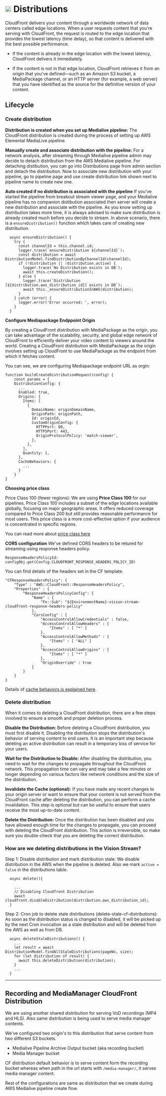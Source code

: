 # <img src="https://raw.githubusercontent.com/FortAwesome/Font-Awesome/6.x/svgs/solid/screwdriver-wrench.svg" width="20" height="20"> Distributions

CloudFront delivers your content through a worldwide network of data centers called edge locations. When a user requests content that you're serving with CloudFront, the request is routed to the edge location that provides the lowest latency (time delay), so that content is delivered with the best possible performance.

- If the content is already in the edge location with the lowest latency, CloudFront delivers it immediately.

- If the content is not in that edge location, CloudFront retrieves it from an origin that you've defined—such as an Amazon S3 bucket, a MediaPackage channel, or an HTTP server (for example, a web server) that you have identified as the source for the definitive version of your content.

## Lifecycle

### Create distribution

**Distribution is created when you set up Medialive pipeline:** The CloudFront distribution is created during the process of setting up AWS Elemental MediaLive pipeline.

**Manually create and associate distribution with the pipeline:**
For a network analysis, after streaming through Medialive pipeline admin may decide to detach distribution from the AWS Medialive pipeline. For detaching distibution, you can go into Distributions page from admin section and detach the distribution. Now to associate new distribution with your pipeline, go to pipeline page and use create distribution link shown next to pipeline name to create new one.

**Auto created if no distribution is associated with the pipeline**
If you've started the pipeline from breakout stream viewer page, and your Medialive pipeline has no companion distibution associated then server will create a new distribution and associate with the pipeline. As you know setting up distribution takes more time, it is always advised to make sure distribution is already created much before you decide to stream. In above scenario, there is a `ensureDistribution()` function which takes care of creating new distribution.

```
  async ensureDistribution() {
    try {
      const channelId = this.channel.id;
      logger.trace(`ensureDistribution ${channelId}`);
      const distribution = await DistributionModel.findDistributionByChannelId(channelId);
      if (!distribution || !distribution.active) {
        logger.trace(`No Distribution exists in DB`);
        await this.createDistribution();
      } else {
        logger.trace(`Distribution [${distribution.aws_distribution_id}] exists in DB`);
        await this._ensureDistributionInAWS(distribution);
      }
    } catch (error) {
      logger.error('Error occurred: ', error);
    }
  }
```

**Configure Mediapackage Endppoint Origin**

By creating a CloudFront distribution with MediaPackage as the origin, you can take advantage of the scalability, security, and global edge network of CloudFront to efficiently deliver your video content to viewers around the world. Creating a CloudFront distribution with MediaPackage as the origin involves setting up CloudFront to use MediaPackage as the endpoint from which it fetches content.

You can see, we are configuring Mediapackage endpoint URL as orgin:

```
function buildCreateDistributionRequest(config) {
    const params = {
    DistributionConfig: {
      ...
      Enabled: true,
      Origins: {
        Items: [
          {
            DomainName: originDomainName,
            OriginPath: originPath,
            Id: originId,
            CustomOriginConfig: {
              HTTPPort: 80,
              HTTPSPort: 443,
              OriginProtocolPolicy: 'match-viewer',
            },
          },
        ],
        Quantity: 1,
      },
      CacheBehaviors: {
        ...
      }
    }
}
```

**Choosing price class**

Price Class 100 (fewer regions): We are using **Price Class 100** for our pipelines. Price Class 100 includes a subset of the edge locations available globally, focusing on major geographic areas. It offers reduced coverage compared to Price Class 200 but still provides reasonable performance for most users. This price class is a more cost-effective option if your audience is concentrated in specific regions.

You can read more about [price class here](https://docs.aws.amazon.com/AmazonCloudFront/latest/DeveloperGuide/PriceClass.html)

**CORS configuration**
We've defined CORS headers to be retured for streaming using response headers policy.

`ResponseHeadersPolicyId: configObj.get(Config.CLOUDFRONT_RESPONSE_HEADERS_POLICY_ID)`

You can find details of the headers set in the CF template.

```
"CFResponseHeadersPolicy": {
    "Type" : "AWS::CloudFront::ResponseHeadersPolicy",
    "Properties" : {
        "ResponseHeadersPolicyConfig": {
            "Name" : {
                "Fn::Sub": "${EnvironmentName}-vision-stream-cloudfront-response-headers-policy"
            },
            "CorsConfig" : {
                "AccessControlAllowCredentials" : false,
                "AccessControlAllowHeaders" : {
                    "Items" : [ "*" ]
                },
                "AccessControlAllowMethods" : {
                    "Items" : [ "ALL" ]
                },
                "AccessControlAllowOrigins" : {
                    "Items" : [ "*" ]
                },
                "OriginOverride" : true
            }
        }
    }
}
```

Details of [cache behaviors is explained here](./cloudfront-security.md).

### Delete distribution

When it comes to deleting a CloudFront distribution, there are a few steps involved to ensure a smooth and proper deletion process.

**Disable the Distribution:** Before deleting a CloudFront distribution, you must first disable it. Disabling the distribution stops the distribution's behavior of serving content to end users. It is an important step because deleting an active distribution can result in a temporary loss of service for your users.

**Wait for the Distribution to Disable:** After disabling the distribution, you need to wait for the changes to propagate throughout the CloudFront network. This propagation time can vary and may take a few minutes or longer depending on various factors like network conditions and the size of the distribution.

**Invalidate the Cache (optional):** If you have made any recent changes to your origin server or want to ensure that your content is not served from the CloudFront cache after deleting the distribution, you can perform a cache invalidation. This step is optional but can be useful to ensure that users receive the most up-to-date content.

**Delete the Distribution:** Once the distribution has been disabled and you have allowed enough time for the changes to propagate, you can proceed with deleting the CloudFront distribution. This action is irreversible, so make sure you double-check that you are deleting the correct distribution.

### How are we deleting distributions in the Vision Stream?

Step 1: Disable distribution and mark distribution stale: We disable distribution in the AWS when the pipeline is deleted. Also we mark `active = false` in the distributions table.

```
  async delete(){
    
    ...
    // Disabling Cloudfront Distribution
    await cloudfront.disableDistribution(distribution.aws_distribution_id);
  }
```

Step 2: Cron job to delete stale distributions (delete-stale-cf-distributions): As soon as the distribution status is changed to disabled, it will be picked up by the next Cron invocation as a stale distribution and will be deleted from the AWS as well as from DB.

```
  async deleteStaleDistributions() {
    ...
    let result = await DistributionModel.findAllStaleDistributions(pageNo, size);
    for (let distribution of result) {
      await this.deleteDistribution(distribution);    
    }
    ...
  }
```
---

## Recording and MediaManager CloudFront Distribution

We are using another shared distribution for serving VoD recordings (MP4 and HLS). Also same distribution is being used to serve media manager contents.

We've configured two origin's to this distribution that serve content from two different S3 buckets.

- Medialive Pipeline Archive Output bucket (aka recording bucket)
- Media Manager bucket

CF distribution default behavior is to serve content form the recording bucket whereas when path in the url starts with `/media-manager/`, it serves media manager content.

Rest of the configurations are same as distribution that we create during AWS Medialive pipeline create flow.
